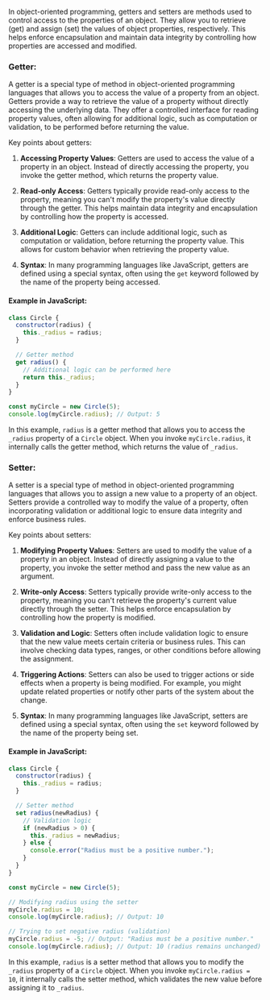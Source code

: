 In object-oriented programming, getters and setters are methods used to control access to the properties of an object. They allow you to retrieve (get) and assign (set) the values of object properties, respectively. This helps enforce encapsulation and maintain data integrity by controlling how properties are accessed and modified.

### Getter:

A getter is a special type of method in object-oriented programming languages that allows you to access the value of a property from an object. Getters provide a way to retrieve the value of a property without directly accessing the underlying data. They offer a controlled interface for reading property values, often allowing for additional logic, such as computation or validation, to be performed before returning the value.

Key points about getters:

1. **Accessing Property Values**: Getters are used to access the value of a property in an object. Instead of directly accessing the property, you invoke the getter method, which returns the property value.

2. **Read-only Access**: Getters typically provide read-only access to the property, meaning you can't modify the property's value directly through the getter. This helps maintain data integrity and encapsulation by controlling how the property is accessed.

3. **Additional Logic**: Getters can include additional logic, such as computation or validation, before returning the property value. This allows for custom behavior when retrieving the property value.

4. **Syntax**: In many programming languages like JavaScript, getters are defined using a special syntax, often using the `get` keyword followed by the name of the property being accessed.



#### Example in JavaScript:
```javascript
class Circle {
  constructor(radius) {
    this._radius = radius;
  }

  // Getter method
  get radius() {
    // Additional logic can be performed here
    return this._radius;
  }
}

const myCircle = new Circle(5);
console.log(myCircle.radius); // Output: 5
```

In this example, `radius` is a getter method that allows you to access the `_radius` property of a `Circle` object. When you invoke `myCircle.radius`, it internally calls the getter method, which returns the value of `_radius`.

### Setter:

A setter is a special type of method in object-oriented programming languages that allows you to assign a new value to a property of an object. Setters provide a controlled way to modify the value of a property, often incorporating validation or additional logic to ensure data integrity and enforce business rules.

Key points about setters:

1. **Modifying Property Values**: Setters are used to modify the value of a property in an object. Instead of directly assigning a value to the property, you invoke the setter method and pass the new value as an argument.

2. **Write-only Access**: Setters typically provide write-only access to the property, meaning you can't retrieve the property's current value directly through the setter. This helps enforce encapsulation by controlling how the property is modified.

3. **Validation and Logic**: Setters often include validation logic to ensure that the new value meets certain criteria or business rules. This can involve checking data types, ranges, or other conditions before allowing the assignment.

4. **Triggering Actions**: Setters can also be used to trigger actions or side effects when a property is being modified. For example, you might update related properties or notify other parts of the system about the change.

5. **Syntax**: In many programming languages like JavaScript, setters are defined using a special syntax, often using the `set` keyword followed by the name of the property being set.


#### Example in JavaScript:
```javascript
class Circle {
  constructor(radius) {
    this._radius = radius;
  }

  // Setter method
  set radius(newRadius) {
    // Validation logic
    if (newRadius > 0) {
      this._radius = newRadius;
    } else {
      console.error("Radius must be a positive number.");
    }
  }
}

const myCircle = new Circle(5);

// Modifying radius using the setter
myCircle.radius = 10;
console.log(myCircle.radius); // Output: 10

// Trying to set negative radius (validation)
myCircle.radius = -5; // Output: "Radius must be a positive number."
console.log(myCircle.radius); // Output: 10 (radius remains unchanged)
```

In this example, `radius` is a setter method that allows you to modify the `_radius` property of a `Circle` object. When you invoke `myCircle.radius = 10`, it internally calls the setter method, which validates the new value before assigning it to `_radius`.
